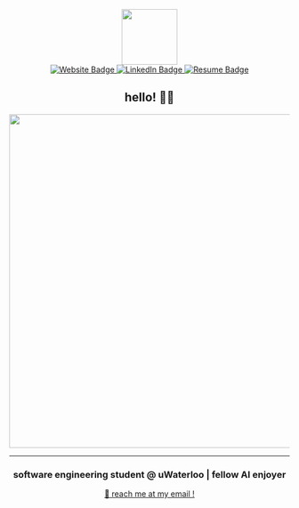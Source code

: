 

<div align="center">

   <img src="https://media.giphy.com/media/cAmNWnkOm4uzvcQgRj/giphy.gif" width="100"/>

  <div id="badges">
    <a href="https://bill-wang.com">
      <img src="https://img.shields.io/badge/Website-%234169e1?style=for-the-badge&logo=dpd&logoColor=white&link=https%3A%2F%2Fbill-wang.com" alt="Website Badge"/>
    </a>
    <a href="http://www.linkedin.com/in/bw7599">
      <img src="https://img.shields.io/badge/LinkedIn-blue?style=for-the-badge&logo=linkedin&logoColor=white" alt="LinkedIn Badge"/>
    </a>
    <a href="resume.pdf">
      <img src="https://img.shields.io/badge/Resume-%237ABACC?style=for-the-badge&logo=readme&logoColor=white&link=https%3A%2F%2Fbill-wang.com" alt="Resume Badge"/>
    </a>
  </div>
  <img src="https://komarev.com/ghpvc/?username=billwang7599e&style=flat-square&color=blue" alt=""/>

  
 
  <h2 align="center">hello! 🙋‍♂️ </h2>
  <img src="https://media.giphy.com/media/26AHONQ79FdWZhAI0/giphy.gif" width="600"/>

  ---

  <h3>software engineering student @ uWaterloo | fellow AI enjoyer </h3>
  <a href="mailto:billwang7599@gmail.com">📧 reach me at my email !</a>
</div>
